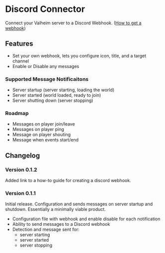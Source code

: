 # Discord Connector

Connect your Valheim server to a Discord Webhook. ([How to get a webhook](https://github.com/nwesterhausen/valheim-discordconnector/blob/main/Metadata/HowtoGuide.md))

## Features

- Set your own webhook, lets you configure icon, title, and a target channel
- Enable or Disable any messages

### Supported Message Notificaitons

- Server startup (server starting, loading the world)
- Server started (world loaded, ready to join)
- Server shutting down (server stopping)

### Roadmap

- Messages on player join/leave
- Messages on player ping
- Message on player shouting
- Message when events start/end

## Changelog

### Version 0.1.2

Added link to a how-to guide for creating a discord webhook.

### Version 0.1.1

Initial release. Configuration and sends messages on server startup and shutdown.
Essentially a minimally viable product.

- Configuration file with webhook and enable disable for each notification
- Ability to send messages to a Discord webhook
- Detection and message sent for:
    - server starting
    - server started
    - server stopping